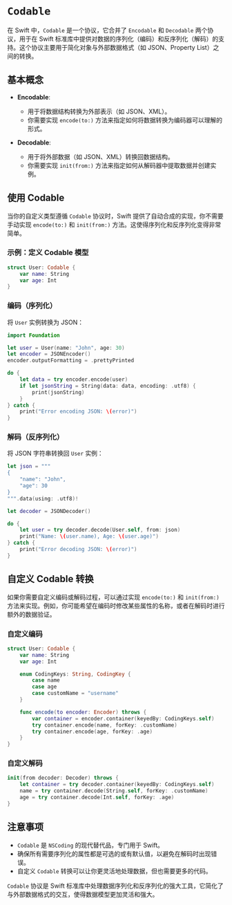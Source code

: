 # `Codable`

在 Swift 中，`Codable` 是一个协议，它合并了 `Encodable` 和 `Decodable` 两个协议，用于在 Swift 标准库中提供对数据的序列化（编码）和反序列化（解码）的支持。这个协议主要用于简化对象与外部数据格式（如 JSON、Property List）之间的转换。

## 基本概念

- **Encodable**:
  - 用于将数据结构转换为外部表示（如 JSON、XML）。
  - 你需要实现 `encode(to:)` 方法来指定如何将数据转换为编码器可以理解的形式。

- **Decodable**:
  - 用于将外部数据（如 JSON、XML）转换回数据结构。
  - 你需要实现 `init(from:)` 方法来指定如何从解码器中提取数据并创建实例。

## 使用 Codable

当你的自定义类型遵循 `Codable` 协议时，Swift 提供了自动合成的实现，你不需要手动实现 `encode(to:)` 和 `init(from:)` 方法。这使得序列化和反序列化变得非常简单。

### 示例：定义 Codable 模型

```swift
struct User: Codable {
    var name: String
    var age: Int
}
```

### 编码（序列化）

将 `User` 实例转换为 JSON：

```swift
import Foundation

let user = User(name: "John", age: 30)
let encoder = JSONEncoder()
encoder.outputFormatting = .prettyPrinted

do {
    let data = try encoder.encode(user)
    if let jsonString = String(data: data, encoding: .utf8) {
        print(jsonString)
    }
} catch {
    print("Error encoding JSON: \(error)")
}
```

### 解码（反序列化）

将 JSON 字符串转换回 `User` 实例：

```swift
let json = """
{
    "name": "John",
    "age": 30
}
""".data(using: .utf8)!

let decoder = JSONDecoder()

do {
    let user = try decoder.decode(User.self, from: json)
    print("Name: \(user.name), Age: \(user.age)")
} catch {
    print("Error decoding JSON: \(error)")
}
```

## 自定义 Codable 转换

如果你需要自定义编码或解码过程，可以通过实现 `encode(to:)` 和 `init(from:)` 方法来实现。例如，你可能希望在编码时修改某些属性的名称，或者在解码时进行额外的数据验证。

### 自定义编码

```swift
struct User: Codable {
    var name: String
    var age: Int

    enum CodingKeys: String, CodingKey {
        case name
        case age
        case customName = "username"
    }

    func encode(to encoder: Encoder) throws {
        var container = encoder.container(keyedBy: CodingKeys.self)
        try container.encode(name, forKey: .customName)
        try container.encode(age, forKey: .age)
    }
}
```

### 自定义解码

```swift
init(from decoder: Decoder) throws {
    let container = try decoder.container(keyedBy: CodingKeys.self)
    name = try container.decode(String.self, forKey: .customName)
    age = try container.decode(Int.self, forKey: .age)
}
```

## 注意事项

- `Codable` 是 `NSCoding` 的现代替代品，专门用于 Swift。
- 确保所有需要序列化的属性都是可选的或有默认值，以避免在解码时出现错误。
- 自定义 `Codable` 转换可以让你更灵活地处理数据，但也需要更多的代码。

`Codable` 协议是 Swift 标准库中处理数据序列化和反序列化的强大工具，它简化了与外部数据格式的交互，使得数据模型更加灵活和强大。
